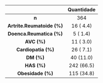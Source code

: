 

|               &nbsp;               |  Quantidade   |
|:----------------------------------:|:----------:|
|               **n**                |    364     |
|  **Artrite.Reumatoide (%)**  | 16 ( 4.4)  |
|   **Doenca.Reumatica (%)**   |  5 ( 1.4)  |
|         **AVC (%)**          | 11 ( 3.0)  |
|     **Cardiopatia (%)**      | 26 ( 7.1)  |
|          **DM (%)**          | 40 (11.0)  |
|         **HAS (%)**          | 242 (66.5) |
|      **Obesidade (%)**       | 115 (34.8) |


